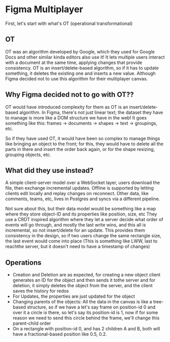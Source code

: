 # Figma Multiplayer
First, let's start with what's OT (operational transformational)
## OT
OT was an algorithm developed by Google, which they used for Google Docs and other similar kinda editors also use it! It lets multiple users interact with a document at the same time, applying changes that provide consistency.
OT is an insert/delete-based algorithm, so if it has to update something, it deletes the existing one and inserts a new value. Although Figma decided not to use this algorithm for their multiplayer canvas.

## Why Figma decided not to go with OT??
OT would have introduced complexity for them as OT is an insert/delete-based algorithm. In Figma, there's not just linear text; the dataset they have to manage is more like a DOM structure we have in the web!
It goes something like this: frames -> documents -> shapes -> text -> groupings, etc.

So if they have used OT, it would have been so complex to manage things like bringing an object to the front; for this, they would have to delete all the parts in there and insert the order back again, or for the shape resizing, grouping objects, etc.

## What did they use instead?
A simple client-server model over a WebSocket layer, users download the file, then exchange incremental updates. Offline is supported by letting clients edit locally and replay changes on reconnect. Other data, like comments, teams, etc, lives in Postgres and syncs via a different pipeline.

Not sure about this, but their data model would be something like a map where they store object-ID and its properties like position, size, etc They use a CRDT inspired algorithm where they let a server decide what order of events will go through, and mostly the last write wins, and this all is incremental, so not insert/delete for an update.
This provides them consistency in the design, so if two users change the same rectangle size, the last event would come into place (This is something like LWW, last to reachthe  server, but it doesn't need to have a timestamp of changes)


## Operations 
- Creation and Deletion are as expected, for creating a new object client generates an ID for the object and then sends it tothe  server and for deletion, it simply deletes the object from the server, and the client saves the history for redos
- For Updates, the properties are just updated for the object
- Changing parents of the objects: All the data in the canvas is like a tree-based structure, so if we have a let's say frame on position-id 0 and over it a circle is there, so let's say its position-id is 1, now if for some reason we need to send this circle behind the frame, we'll change this parent-child order
- On a rectangle with position-id 0, and has 2 children A and B, both will have a fractional-based position like 0.5, 0.2.
